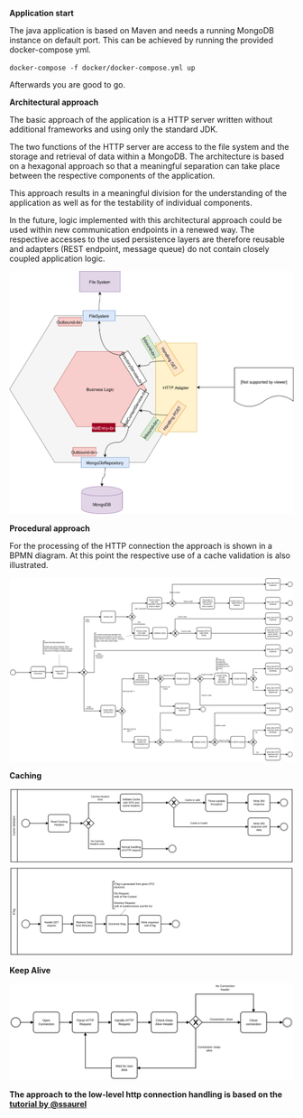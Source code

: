 **Application start**

The java application is based on Maven and needs a running MongoDB instance on default port. 
This can be achieved by running the provided docker-compose yml.

`docker-compose -f docker/docker-compose.yml up`

Afterwards you are good to go.

**Architectural approach**

The basic approach of the application is a HTTP server 
written without additional frameworks and using only the standard JDK.

The two functions of the HTTP server are access to the file system and the storage and retrieval of data within a MongoDB. 
The architecture is based on a hexagonal approach so that a meaningful separation can take place between the respective components of the application.

This approach results in a meaningful division for the understanding of the application as well as for the testability of individual components.

In the future, logic implemented with this architectural approach could be used within new communication endpoints in 
a renewed way. The respective accesses to the used persistence layers are therefore reusable and 
adapters (REST endpoint, message queue) do not contain closely coupled application logic.

![](documentation/architecture.svg)

**Procedural approach**

For the processing of the HTTP connection the approach is shown in a BPMN diagram. 
At this point the respective use of a cache validation is also illustrated.

![](documentation/http_handling.svg)

**Caching**

![](documentation/caching.svg)

**Keep Alive**

![](documentation/keep_alive.svg)


**The approach to the low-level http connection handling is based on the [tutorial by @ssaurel](https://medium.com/@ssaurel/create-a-simple-http-web-server-in-java-3fc12b29d5fd)**


